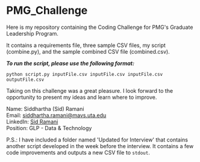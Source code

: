 # PMG_Challenge

Here is my repository containing the Coding Challenge for PMG's Graduate Leadership Program.

It contains a requirements file, three sample CSV files, my script (combine.py), and the sample combined CSV file (combined.csv).

***To run the script, please use the following format:*** 
```shell 
python script.py inputFile.csv inputFile.csv inputFile.csv outputFile.csv
```
Taking on this challenge was a great pleasure. I look forward to the opportunity to present my ideas and learn where to improve.

Name: Siddhartha (Sid) Ramani <br>
Email: siddhartha.ramani@mavs.uta.edu <br>
LinkedIn: [Sid Ramani](https://www.linkedin.com/in/sid-ramani/) <br>
Position: GLP - Data & Technology <br>

P.S.: I have included a folder named 'Updated for Interview' that contains another script developed in the week before the interview. It contains a few code improvements and outputs a new CSV file to ```stdout```. 
